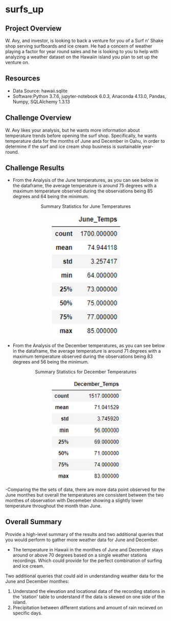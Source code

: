 # surfs_up

## Project Overview
W. Avy, and investor, is looking to back a venture for you of a Surf n' Shake shop serving surfboards and ice cream. He had a concern of weather playing a factor for year round sales and he is looking to you to help with analyzing a weather dataset on the Hawaiin island you plan to set up the venture on. 

## Resources
- Data Source: hawaii.sqlite
- Software:Python 3.7.6, jupyter-notebook 6.0.3, Anaconda 4.13.0, Pandas, Numpy, SQLAlchemy 1.3.13 

## Challenge Overview
W. Avy likes your analysis, but he wants more information about temperature trends before opening the surf shop. Specifically, he wants temperature data for the months of June and December in Oahu, in order to determine if the surf and ice cream shop business is sustainable year-round.

## Challenge Results
- From the Analysis of the June temperatures, as you can see below in the dataframe, the average temperature is around 75 degrees with a maximum temperature observed during the observations being 85 degrees and 64 being the minimum. 

<p align="center">
Summary Statistics for June Temperatures
</p>

<p align="center">  
<img src="https://github.com/mcgibbenyd1/surfs_up/blob/main/June_temps.png" width="45%"/>
</p>

- From the Analysis of the December temperatures, as you can see below in the dataframe, the average temperature is around 71 degrees with a maximum temperature observed during the observations being 83 degrees and 56 being the minimum. 

<p align="center">
Summary Statistics for December Temperatures
</p>

<p align="center">
<img src="https://github.com/mcgibbenyd1/surfs_up/blob/main/December_Temps.png" width="45%"/>
</p>   

-Comparing the the sets of data, there are more data point observed for the June monthes but overall the temperatures are consistent between the two monthes of observation with Decemeber showing a slightly lower temperature throughout the month than June.                                                         

## Overall Summary
Provide a high-level summary of the results and two additional queries that you would perform to gather more weather data for June and December.  
- The temperature in Hawaii in the monthes of June and December stays around or above 70 degrees based on a single weather stations recordings. Which could provide for the perfect combination of surfing and ice cream.

Two additional queries that could aid in understanding weather data for the June and December monthes:
1. Understand the elevation and locational data of the recording stations in the 'station' table to understand if the data is skewed on one side of the island. 
2. Precipitation between different stations and amount of rain recieved on specific days. 
  

